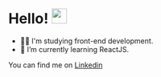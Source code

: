 ### <h1 align="left">Hello! <img src="https://raw.githubusercontent.com/kaueMarques/kaueMarques/master/hi.gif" width="30px"></h1>

- 👨‍💻 I'm studying front-end development.
- 🌱 I’m currently learning ReactJS.

You can find me on <a href="https://www.linkedin.com/in/leonardojuriolli/" target="_blank" title="LinkedIn">Linkedin</a>

